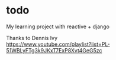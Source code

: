 # todo
My learning project with reactive + django

Thanks to Dennis Ivy <br>
https://www.youtube.com/playlist?list=PL-51WBLyFTg3k9JKxT7ExP8Xvt4GeG5zc
